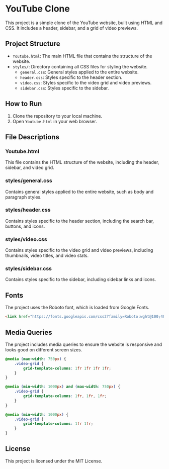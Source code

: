 # YouTube Clone

This project is a simple clone of the YouTube website, built using HTML and CSS. It includes a header, sidebar, and a grid of video previews.

## Project Structure

- `Youtube.html`: The main HTML file that contains the structure of the website.
- `styles/`: Directory containing all CSS files for styling the website.
  - `general.css`: General styles applied to the entire website.
  - `header.css`: Styles specific to the header section.
  - `video.css`: Styles specific to the video grid and video previews.
  - `sidebar.css`: Styles specific to the sidebar.

## How to Run

1. Clone the repository to your local machine.
2. Open `Youtube.html` in your web browser.

## File Descriptions

### Youtube.html

This file contains the HTML structure of the website, including the header, sidebar, and video grid.

### styles/general.css

Contains general styles applied to the entire website, such as body and paragraph styles.

### styles/header.css

Contains styles specific to the header section, including the search bar, buttons, and icons.

### styles/video.css

Contains styles specific to the video grid and video previews, including thumbnails, video titles, and video stats.

### styles/sidebar.css

Contains styles specific to the sidebar, including sidebar links and icons.

## Fonts

The project uses the Roboto font, which is loaded from Google Fonts.

```html
<link href="https://fonts.googleapis.com/css2?family=Roboto:wght@100;400;500;700&display=swap" rel="stylesheet">
```

## Media Queries

The project includes media queries to ensure the website is responsive and looks good on different screen sizes.

```css
@media (max-width: 750px) {
    .video-grid {
        grid-template-columns: 1fr 1fr 1fr 1fr;
    }
}

@media (min-width: 1000px) and (max-width: 750px) {
    .video-grid {
        grid-template-columns: 1fr, 1fr, 1fr;
    }
}

@media (min-width: 1000px) {
    .video-grid {
        grid-template-columns: 1fr 1fr;
    }
}
```

## License

This project is licensed under the MIT License.
